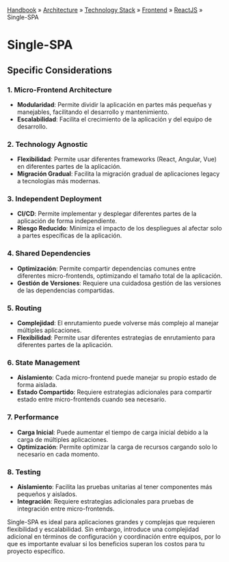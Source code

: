 [Handbook](/readme.md) » [Architecture](/architecture/readme.md) » [Technology Stack](/architecture/stack/readme.md) » [Frontend](/architecture/stack/frontend/readme.md) » [ReactJS](/architecture/stack/frontend/react/readme.md) » Single-SPA

# Single-SPA

## Specific Considerations

### 1. **Micro-Frontend Architecture**
- **Modularidad**: Permite dividir la aplicación en partes más pequeñas y manejables, facilitando el desarrollo y mantenimiento.
- **Escalabilidad**: Facilita el crecimiento de la aplicación y del equipo de desarrollo.

### 2. **Technology Agnostic**
- **Flexibilidad**: Permite usar diferentes frameworks (React, Angular, Vue) en diferentes partes de la aplicación.
- **Migración Gradual**: Facilita la migración gradual de aplicaciones legacy a tecnologías más modernas.

### 3. **Independent Deployment**
- **CI/CD**: Permite implementar y desplegar diferentes partes de la aplicación de forma independiente.
- **Riesgo Reducido**: Minimiza el impacto de los despliegues al afectar solo a partes específicas de la aplicación.

### 4. **Shared Dependencies**
- **Optimización**: Permite compartir dependencias comunes entre diferentes micro-frontends, optimizando el tamaño total de la aplicación.
- **Gestión de Versiones**: Requiere una cuidadosa gestión de las versiones de las dependencias compartidas.

### 5. **Routing**
- **Complejidad**: El enrutamiento puede volverse más complejo al manejar múltiples aplicaciones.
- **Flexibilidad**: Permite usar diferentes estrategias de enrutamiento para diferentes partes de la aplicación.

### 6. **State Management**
- **Aislamiento**: Cada micro-frontend puede manejar su propio estado de forma aislada.
- **Estado Compartido**: Requiere estrategias adicionales para compartir estado entre micro-frontends cuando sea necesario.

### 7. **Performance**
- **Carga Inicial**: Puede aumentar el tiempo de carga inicial debido a la carga de múltiples aplicaciones.
- **Optimización**: Permite optimizar la carga de recursos cargando solo lo necesario en cada momento.

### 8. **Testing**
- **Aislamiento**: Facilita las pruebas unitarias al tener componentes más pequeños y aislados.
- **Integración**: Requiere estrategias adicionales para pruebas de integración entre micro-frontends.

Single-SPA es ideal para aplicaciones grandes y complejas que requieren flexibilidad y escalabilidad. Sin embargo, introduce una complejidad adicional en términos de configuración y coordinación entre equipos, por lo que es importante evaluar si los beneficios superan los costos para tu proyecto específico.
